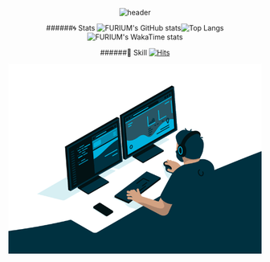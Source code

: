 <div align=center>

![header](https://capsule-render.vercel.app/api?type=Waving&color=auto&height=300&section=header&text=FURUIM&desc=FRONT-END%20Engineer&fontSize=90&animation=fadeIn&fontAlign=60&descAlign=68&descAlignY=65)

######:cyclone: Stats
![FURIUM's GitHub stats](https://github-readme-stats.vercel.app/api?username=contability&show_icons=true&theme=neon)![Top Langs](https://github-readme-stats.vercel.app/api/top-langs/?username=contability&layout=compact&hide=java&theme=neon)
![FURIUM's WakaTime stats](https://github-readme-stats.vercel.app/api/wakatime?username=contability)

######:ghost: Skill
[![Hits](https://hits.seeyoufarm.com/api/count/incr/badge.svg?url=https%3A%2F%2Fgithub.com%2Fcontability%2Fhit-counter&count_bg=%2379C83D&title_bg=%23555555&icon=&icon_color=%23E7E7E7&title=hits&edge_flat=false)]()

![](https://raw.githubusercontent.com/contability/contability/main/assets/code.gif)

</div>
